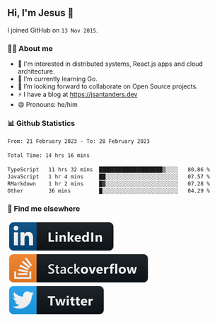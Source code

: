 ## Hi, I'm Jesus 👋

I joined GitHub on `13 Nov 2015`.

<!-- Talking about you -->

### 👨‍💻 About me

- 👦 I'm interested in distributed systems, React.js apps and cloud architecture.
- 🌱 I’m currently learning Go.
- 👯 I’m looking forward to collaborate on Open Source projects.
- ⚡️ I have a blog at <https://jsantanders.dev>
- 😄 Pronouns: he/him

### 📊 Github Statistics

<!--START_SECTION:waka-->

```text
From: 21 February 2023 - To: 28 February 2023

Total Time: 14 hrs 16 mins

TypeScript   11 hrs 32 mins  ████████████████████▒░░░░   80.86 %
JavaScript   1 hr 4 mins     ██░░░░░░░░░░░░░░░░░░░░░░░   07.57 %
RMarkdown    1 hr 2 mins     █▓░░░░░░░░░░░░░░░░░░░░░░░   07.28 %
Other        36 mins         █░░░░░░░░░░░░░░░░░░░░░░░░   04.29 %
```

<!--END_SECTION:waka-->

### 📢 Find me elsewhere

<p>
  <a target="_blank" href="https://linkedin.com/in/jsantanders">
    <img src="https://github.com/jsantanders/jsantanders/blob/master/img/linkedin.svg" alt="LinkedIn" style="vertical-align:top; margin:4px">
  </a>
  
  <a target="_blank" href="https://stackoverflow.com/users/7318331/jesus-santander">
    <img src="https://github.com/jsantanders/jsantanders/blob/master/img/stackoverflow.svg" alt="StackOverflow" style="vertical-align:top; margin:4px">
  </a>
  
  <a target="_blank" href="http://twitter.com/jsantanders">
    <img src="https://github.com/jsantanders/jsantanders/blob/master/img/twitter.svg" alt="Twitter" style="vertical-align:top; margin:4px">
  </a>
</p>
